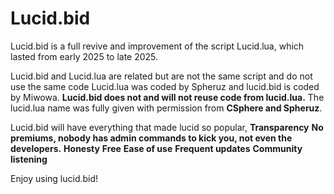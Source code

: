 # Lucid.bid

Lucid.bid is a full revive and improvement of the script Lucid.lua, which lasted from early 2025 to late 2025.

Lucid.bid and Lucid.lua are related but are not the same script and do not use the same code
Lucid.lua was coded by Spheruz and lucid.bid is coded by Miwowa. **Lucid.bid does not and will not reuse code from lucid.lua.**
The lucid.lua name was fully given with permission from **CSphere and Spheruz**.

Lucid.bid will have everything that made lucid so popular,
**Transparency**
**No premiums, nobody has admin commands to kick you, not even the developers.**
**Honesty**
**Free**
**Ease of use**
**Frequent updates**
**Community listening**


Enjoy using lucid.bid!
